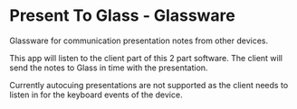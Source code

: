 Present To Glass - Glassware
====================

Glassware for communication presentation notes from other devices.

This app will listen to the client part of this 2 part software. The client will send the notes to Glass in time with the presentation.

Currently autocuing presentations are not supported as the client needs to listen in for the keyboard events of the device. 
